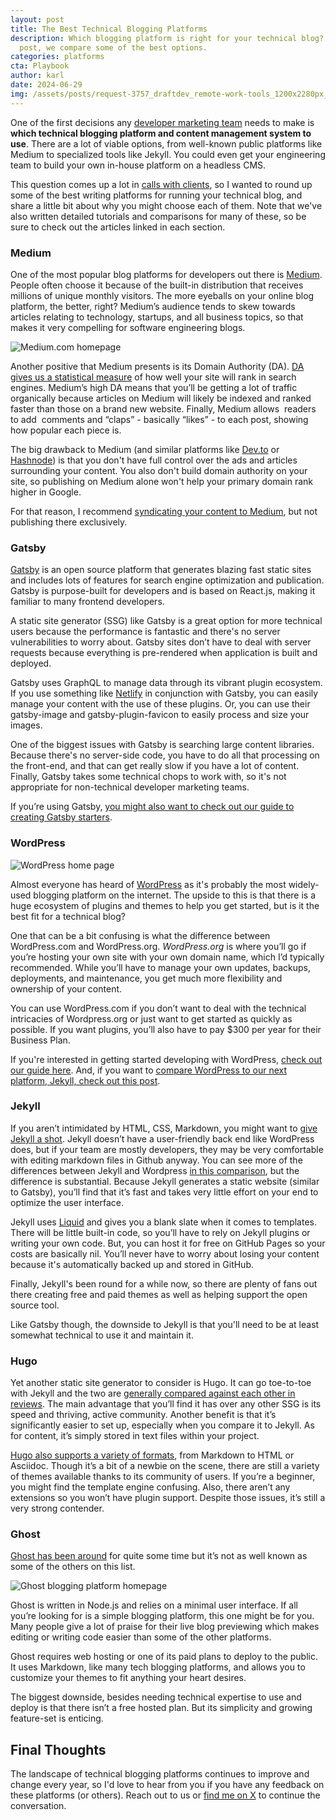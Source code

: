 ```yaml
---
layout: post
title: The Best Technical Blogging Platforms
description: Which blogging platform is right for your technical blog? In this
  post, we compare some of the best options.
categories: platforms
cta: Playbook
author: karl
date: 2024-06-29
img: /assets/posts/request-3757_draftdev_remote-work-tools_1200x2280px_sample1.png
---
```


One of the first decisions any [developer marketing team](https://draft.dev/learn/developer-marketing) needs to make is **which technical blogging platform and content management system to use**. There are a lot of viable options, from well-known public platforms like Medium to specialized tools like Jekyll. You could even get your engineering team to build your own in-house platform on a headless CMS.

This question comes up a lot in [calls with clients](https://draft.dev/call), so I wanted to round up some of the best writing platforms for running your technical blog, and share a little bit about why you might choose each of them. Note that we've also written detailed tutorials and comparisons for many of these, so be sure to check out the articles linked in each section.

<!-- signup -->

### Medium

One of the most popular blog platforms for developers out there is [Medium](https://medium.com/). People often choose it because of the built-in distribution that receives millions of unique monthly visitors. The more eyeballs on your online blog platform, the better, right? Medium’s audience tends to skew towards articles relating to technology, startups, and all business topics, so that makes it very compelling for software engineering blogs.

![Medium.com homepage](https://i.imgur.com/6BXOvOe.jpg)

Another positive that Medium presents is its Domain Authority (DA). [DA gives us a statistical measure](https://medium.com/blog-write-heal/how-to-use-medium-to-increase-your-blogs-domain-authority-ce27dbc87556) of how well your site will rank in search engines. Medium’s high DA means that you’ll be getting a lot of traffic organically because articles on Medium will likely be indexed and ranked faster than those on a brand new website. Finally, Medium allows  readers to add  comments and “claps” - basically “likes” - to each post, showing how popular each piece is.

The big drawback to Medium (and similar platforms like [Dev.to](https://dev.to/) or [Hashnode](https://hashnode.com/)) is that you don't have full control over the ads and articles surrounding your content. You also don't build domain authority on your site, so publishing on Medium alone won't help your primary domain rank higher in Google.

For that reason, I recommend [syndicating your content to Medium](https://draft.dev/learn/syndicating-developer-content), but not publishing there exclusively.

### Gatsby

[Gatsby](https://www.gatsbyjs.org/) is an open source platform that generates blazing fast static sites and includes lots of features for search engine optimization and publication. Gatsby is purpose-built for developers and is based on React.js, making it familiar to many frontend developers.

A static site generator (SSG) like Gatsby is a great option for more technical users because the performance is fantastic and there's no server vulnerabilities to worry about. Gatsby sites don’t have to deal with server requests because everything is pre-rendered when application is built and deployed.

Gatsby uses GraphQL to manage data through its vibrant plugin ecosystem. If you use something like [Netlify](https://www.netlify.com/) in conjunction with Gatsby, you can easily manage your content with the use of these plugins. Or, you can use their gatsby-image and gatsby-plugin-favicon to easily process and size your images. 

One of the biggest issues with Gatsby is searching large content libraries. Because there's no server-side code, you have to do all that processing on the front-end, and that can get really slow if you have a lot of content. Finally, Gatsby takes some technical chops to work with, so it's not appropriate for non-technical developer marketing teams.

If you’re using Gatsby, [you might also want to check out our guide to creating Gatsby starters](https://draft.dev/learn/creating-gatsby-starters).

### WordPress

![WordPress home page](https://i.imgur.com/FfLeUEC.jpg)

Almost everyone has heard of [WordPress](https://wordpress.org/) as it's probably the most widely-used blogging platform on the internet. The upside to this is that there is a huge ecosystem of plugins and themes to help you get started, but is it the best fit for a technical blog?

One that can be a bit confusing is what the difference between WordPress.com and WordPress.org. *WordPress.org* is where you’ll go if you’re hosting your own site with your own domain name, which I’d typically recommended. While you’ll have to manage your own updates, backups, deployments, and maintenance, you get much more flexibility and ownership of your content.

You can use WordPress.com if you don’t want to deal with the technical intricacies of Wordpress.org or just want to get started as quickly as possible. If you want plugins, you’ll also have to pay $300 per year for their Business Plan.

If you're interested in getting started developing with WordPress, [check out our guide here](https://draft.dev/learn/getting-started-with-wordpress-development-a-developers-guide). And, if you want to [compare WordPress to our next platform, Jekyll, check out this post](https://draft.dev/learn/jekyll-vs-wordpress).

### Jekyll

If you aren’t intimidated by HTML, CSS, Markdown, you might want to [give Jekyll a shot](https://jekyllrb.com/). Jekyll doesn’t have a user-friendly back end like WordPress does, but if your team are mostly developers, they may be very comfortable with editing markdown files in Github anyway. You can see more of the differences between Jekyll and Wordpress [in this comparison](https://draft.dev/learn/jekyll-vs-wordpress), but the difference is substantial. Because Jekyll generates a static website (similar to Gatsby), you’ll find that it’s fast and takes very little effort on your end to optimize the user interface.

Jekyll uses [Liquid](https://shopify.github.io/liquid/) and gives you a blank slate when it comes to templates. There will be little built-in code, so you’ll have to rely on Jekyll plugins or writing your own code. But, you can host it for free on GitHub Pages so your costs are basically nil. You’ll never have to worry about losing your content because it's automatically backed up and stored in GitHub.

Finally, Jekyll's been round for a while now, so there are plenty of fans out there creating free and paid themes as well as helping support the open source tool.

Like Gatsby though, the downside to Jekyll is that you'll need to be at least somewhat technical to use it and maintain it.

### Hugo

Yet another static site generator to consider is Hugo. It can go toe-to-toe with Jekyll and the two are [generally compared against each other in reviews](https://draft.dev/learn/hugo-vs-jekyll). The main advantage that you’ll find it has over any other SSG is its speed and thriving, active community. Another benefit is that it’s significantly easier to set up, especially when you compare it to Jekyll. As for content, it’s simply stored in text files within your project.

[Hugo also supports a variety of formats](https://gohugo.io/), from Markdown to HTML or Asciidoc. Though it’s a bit of a newbie on the scene, there are still a variety of themes available thanks to its community of users. If you’re a beginner, you might find the template engine confusing. Also, there aren’t any extensions so you won’t have plugin support. Despite those issues, it’s still a very strong contender.

### Ghost

[Ghost has been around](https://ghost.org/) for quite some time but it’s not as well known as some of the others on this list.

![Ghost blogging platform homepage](https://i.imgur.com/OaX7HQn.jpg)

Ghost is written in Node.js and relies on a minimal user interface. If all you’re looking for is a simple blogging platform, this one might be for you. Many people give a lot of praise for their live blog previewing which makes editing or writing code easier than some of the other platforms.

Ghost requires web hosting or one of its paid plans to deploy to the public. It uses Markdown, like many tech blogging platforms, and allows you to customize your themes to fit anything your heart desires. 

The biggest downside, besides needing technical expertise to use and deploy is that there isn’t a free hosted plan. But its simplicity and growing feature-set is enticing.

## Final Thoughts
The landscape of technical blogging platforms continues to improve and change every year, so I'd love to hear from you if you have any feedback on these platforms (or others). Reach out to us or [find me on X](https://twitter.com/karllhughes) to continue the conversation.